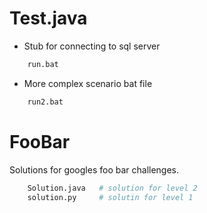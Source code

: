 # Test.java
 - Stub for connecting to sql server
```bash
    run.bat
```
 - More complex scenario bat file
```bash
    run2.bat
```

# FooBar
Solutions for googles foo bar challenges.
```bash
	Solution.java 	# solution for level 2
	solution.py 	# solutin for level 1
```
